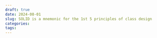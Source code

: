 ```yaml
---
draft: true
date: 2024-08-01
slug: SOLID is a mnemonic for the 1st 5 principles of class design
categories: 
tags:
---
```

